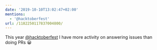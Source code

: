 ```yaml
---
date: '2019-10-10T13:02:47+02:00'
mentions:
  - '@hacktoberfest'
url: /1182250117837004800/
---
```

This year [@hacktoberfest](https://twitter.com/@hacktoberfest) I have more activity on answering issues than doing PRs 😀
